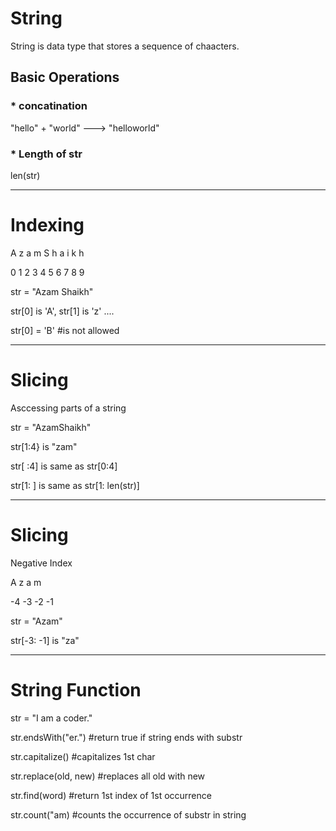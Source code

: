 <h1>String</h1>
<p>String is data type that stores a sequence of chaacters.</p>

<h2>Basic Operations</h2>
<h3>* concatination</h3>
  <p>"hello" + "world" ---> "helloworld"</p>

<h3>* Length of str</h3>
  <p>len(str)</p>
  <hr>

<h1>Indexing</h1>
<p>A z a m   S h a i k h</p>
<P>0 1 2 3 4 5 6 7 8 9 </P>

<p>str = "Azam Shaikh"</p>
<p>str[0] is 'A', str[1] is 'z' ....</p>
<p>str[0] = 'B' #is not allowed</p>
<hr>

<h1>Slicing</h1>
<p>Asccessing parts of a string</p>

<p>str = "AzamShaikh"</p>
<p>str[1:4} is "zam"</p>
<p>str[ :4] is same as str[0:4]</p>
<p>str[1: ] is same as str[1: len(str)]</p>
<hr>

<h1>Slicing</h1>
<p>Negative Index</p>

<p>A   z  a  m</p>
<p>-4 -3 -2 -1</p>

<p>str = "Azam"</p>
<p>str[-3: -1] is "za"</p>
<hr>

<h1>String Function</h1>

<p>str = "I am a coder."</p>
<p>str.endsWith("er.") #return true if string ends with substr</p>
<p>str.capitalize() #capitalizes 1st char</p>
<p>str.replace(old, new) #replaces all old with new</p>
<p>str.find(word) #return 1st index of 1st occurrence</p>
<p>str.count("am) #counts the occurrence of substr in string</p>

